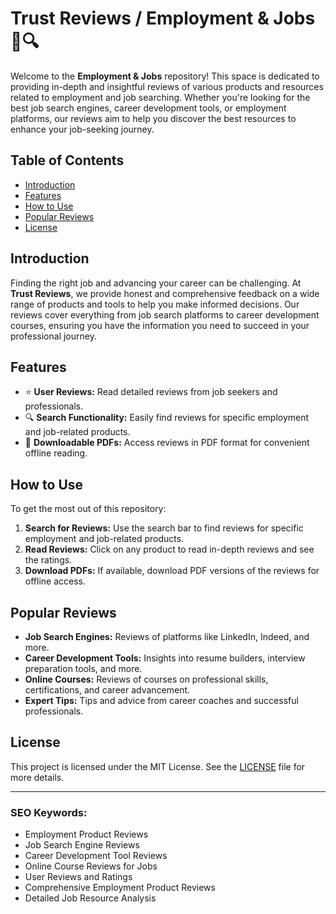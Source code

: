 # Trust Reviews / Employment & Jobs 💼🔍

Welcome to the **Employment & Jobs** repository! This space is dedicated to providing in-depth and insightful reviews of various products and resources related to employment and job searching. Whether you're looking for the best job search engines, career development tools, or employment platforms, our reviews aim to help you discover the best resources to enhance your job-seeking journey.

## Table of Contents

- [Introduction](#introduction)
- [Features](#features)
- [How to Use](#how-to-use)
- [Popular Reviews](#popular-reviews)
- [License](#license)

## Introduction

Finding the right job and advancing your career can be challenging. At **Trust Reviews**, we provide honest and comprehensive feedback on a wide range of products and tools to help you make informed decisions. Our reviews cover everything from job search platforms to career development courses, ensuring you have the information you need to succeed in your professional journey.

## Features

- ⭐ **User Reviews:** Read detailed reviews from job seekers and professionals.
- 🔍 **Search Functionality:** Easily find reviews for specific employment and job-related products.
- 📝 **Downloadable PDFs:** Access reviews in PDF format for convenient offline reading.

## How to Use

To get the most out of this repository:

1. **Search for Reviews:** Use the search bar to find reviews for specific employment and job-related products.
2. **Read Reviews:** Click on any product to read in-depth reviews and see the ratings.
3. **Download PDFs:** If available, download PDF versions of the reviews for offline access.

## Popular Reviews

- **Job Search Engines:** Reviews of platforms like LinkedIn, Indeed, and more.
- **Career Development Tools:** Insights into resume builders, interview preparation tools, and more.
- **Online Courses:** Reviews of courses on professional skills, certifications, and career advancement.
- **Expert Tips:** Tips and advice from career coaches and successful professionals.

## License

This project is licensed under the MIT License. See the [LICENSE](LICENSE) file for more details.

---

### SEO Keywords:

- Employment Product Reviews
- Job Search Engine Reviews
- Career Development Tool Reviews
- Online Course Reviews for Jobs
- User Reviews and Ratings
- Comprehensive Employment Product Reviews
- Detailed Job Resource Analysis

